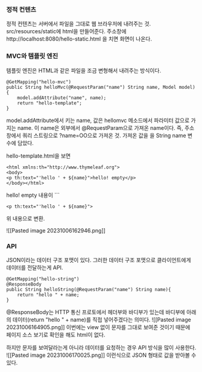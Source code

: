 ### 정적 컨텐츠
정적 컨텐츠는 서버에서 파일을 그대로 웹 브라우저에 내려주는 것.
src/resources/static에 html을 만들어준다. 
주소창에 http://localhost:8080/hello-static.html 을 치면 화면이 나온다. 

### MVC와 템플릿 엔진
템플릿 엔진은 HTML과 같은 파일을 조금 변형해서 내려주는 방식이다.

```
@GetMapping("hello-mvc")  
public String helloMvc(@RequestParam("name") String name, Model model) {  
    model.addAttribute("name", name);
    return "hello-template";  
}
```
model.addAttribute에서 키는 name, 값은 hellomvc 메소드에서 파라미터 값으로 가지는 name. 이 name은 외부에서 @RequestParam으로 가져온 name이다. 즉, 주소창에서 쿼리 스트링으로 ?name=OO으로 가져온 것. 가져온 값을 을 String name 변수에 담았다.

hello-template.html을 보면
```
<html xmlns:th="http://www.thymeleaf.org">  
<body>  
<p th:text="'hello ' + ${name}">hello! empty</p>  
</body></html>
```
hello! empty 내용이 ```

```
<p th:text="'hello ' + ${name}">
```
위 내용으로 변환.

![[Pasted image 20231006162946.png]]

### API
JSON이라는 데이터 구조 포맷이 있다. 그러한 데이터 구조 포맷으로 클라이언트에게 데이터를 전달하는게 API. 

```
@GetMapping("hello-string")  
@ResponseBody  
public String helloString(@RequestParam("name") String name){  
    return "hello " + name;  
}
```
@ResponseBody는 HTTP 통신 프로토에서 헤더부와 바디부가 있는데 바디부에 아래의 데이터(return "hello " + name)를 직접 넣어주겠다는 의미다. 
![[Pasted image 20231006164905.png]]
이번에는 view 없이 문자를 그대로 보여준 것이기 때문에 페이지 소스 보기로 확인을 해도 html이 없다.

하지만 문자를 보여달라는게 아니라 데이터를 요청하는 경우 API 방식을 많이 사용한다. 
![[Pasted image 20231006170025.png]]
이런식으로 JSON 형태로 값을 받아볼 수 있다. 